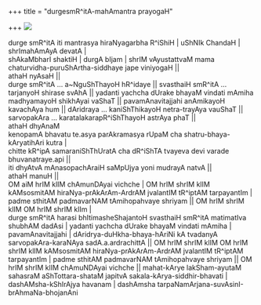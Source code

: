+++
title = "durgesmR^itA-mahAmantra prayogaH"

+++
[![](https://i0.wp.com/farm4.static.flickr.com/3187/2786858615_dc02484057_b.jpg)](http://farm4.static.flickr.com/3187/2786858615_dc02484057_b.jpg)

durge smR^itA iti mantrasya hiraNyagarbha R^iShiH | uShNIk ChandaH |
shrImahAmAyA devatA |  
shAkaMbharI shaktiH | durgA bIjam | shrIM vAyustattvaM mama
chaturvidha-puruShArtha-siddhaye jape viniyogaH ||  
athaH nyAsaH ||  
durge smR^itA … a\~NguShThayoH hR^idaye || svasthaiH smR^itA … tarjanyoH
shirase svAhA || yadanti yachcha dUrake bhayaM vindati mAmiha
madhyamayoH shikhAyai vaShaT || pavamAnavitajjahi anAmikayoH kavachAya
hum || dAridraya … kaniShThikayoH netra-trayAya vauShaT || sarvopakAra …
karatalakarapR^iShThayoH astrAya phaT ||  
athaH dhyAnaM  
kenopamA bhavatu te.asya parAkramasya rUpaM cha shatru-bhaya-kAryatihAri
kutra |  
chitte kR^ipA samaraniShThUratA cha dR^iShTA tvayeva devi varade
bhuvanatraye.api ||  
iti dhyAtvA mAnasopachAraiH saMpUjya yoni mudrayA natvA ||  
athaH manuH ||  
OM aiM hrIM klIM chAmunDAyai vichche | OM hrIM shrIM klIM kAMsosmitAM
hiraNya-prAkArAm-ArdrAM jvalantIM tR^iptAM tarpayantIm | padme sthitAM
padmavarNAM tAmihopahvaye shriyam || OM hrIM shrIM klIM OM hrIM shrIM
klIm |  
durge smR^itA harasi bhItimasheShajantoH svasthaiH smR^itA matimatIva
shubhAM dadAsi | yadanti yachcha dUrake bhayaM vindati mAmiha |
pavamAnavitajjahi | dAridrya-duHkha-bhaya-hAriNi kA tvadanyA
sarvopakAra-karaNAya sadA.a.ardrachittA || OM hrIM shrIM klIM OM hrIM
shrIM klIM kAMsosmitAM hiraNya-prAkArAm-ArdrAM jvalantIM tR^iptAM
tarpayantIm | padme sthitAM padmavarNAM tAmihopahvaye shriyam || OM hrIM
shrIM klIM chAmuNDAyai vichche || mahat-kArye lakSham-ayutaM sahasraM
aShTottara-shataM japitvA sakala-kArya-siddhir-bhavati |
dashAMsha-kShIrAjya havanam | dashAmsha
tarpaNamArjana-suvAsinI-brAhmaNa-bhojanAni
